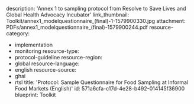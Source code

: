 description: 'Annex 1 to sampling protocol from Resolve to Save Lives and Global Health Advocacy Incubator'
link_thumbnail: Toolkit/annex1_modelquestionnaire_(final)-1-1579900330.jpg
attachment: PDFs/annex1_modelquestionnaire_(final)-1579900244.pdf
resource-category:
  - implementation
  - monitoring
resource-type:
  - protocol-guideline
resource-region:
  - global
resource-language:
  - english
resource-source:
  - ghai
  - rtsl
title: 'Protocol: Sample Questionnaire for Food Sampling at Informal Food Markets (English)'
id: 571a6cfa-c17d-4e28-b492-014145f36900
blueprint: Toolkit
